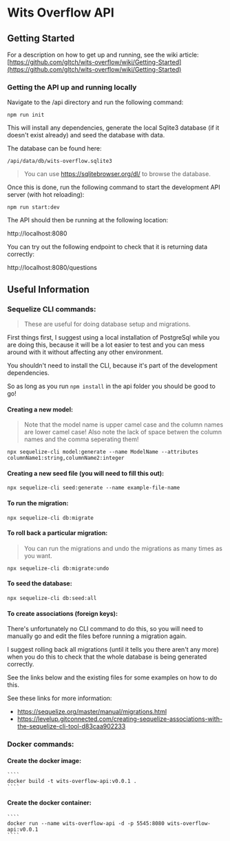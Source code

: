 # Wits Overflow API

## Getting Started

For a description on how to get up and running, see the wiki article:
[https://github.com/gltch/wits-overflow/wiki/Getting-Started](https://github.com/gltch/wits-overflow/wiki/Getting-Started)


### Getting the API up and running locally

Navigate to the /api directory and run the following command:

````
npm run init
````

This will install any dependencies, generate the local Sqlite3 database 
(if it doesn't exist already) and seed the database with data.

The database can be found here:

````
/api/data/db/wits-overflow.sqlite3
````
> You can use https://sqlitebrowser.org/dl/ to browse the database.

Once this is done, run the following command to start the development 
API server (with hot reloading):

````
npm run start:dev
````

The API should then be running at the following location:

http://localhost:8080

You can try out the following endpoint to check that it is returning
data correctly:

http://localhost:8080/questions


## Useful Information

### Sequelize CLI commands:

> These are useful for doing database setup and migrations.

First things first, I suggest using a local installation of PostgreSql while
you are doing this, because it will be a lot easier to test and you can mess
around with it without affecting any other environment.

You shouldn't need to install the CLI, because it's part of the development
dependencies.

So as long as you run ``npm install`` in the api folder you should be good 
to go!

#### Creating a new model:

> Note that the model name is upper camel case and the column names are lower camel case! Also note the lack of space betwen the column names and the comma seperating them!

   ````
   npx sequelize-cli model:generate --name ModelName --attributes columnName1:string,columnName2:integer
   ````

#### Creating a new seed file (you will need to fill this out):

````
npx sequelize-cli seed:generate --name example-file-name
````

#### To run the migration:

````
npx sequelize-cli db:migrate
````

#### To roll back a particular migration:

> You can run the migrations and undo the migrations as many times as you want.

````
npx sequelize-cli db:migrate:undo
````

#### To seed the database:

````
npx sequelize-cli db:seed:all
````

#### To create associations (foreign keys):

There's unfortunately no CLI command to do this,
so you will need to manually go and edit the files before running a migration 
again.

I suggest rolling back all migrations (until it tells you there aren't any more) 
when you do this to check that the whole database is being generated correctly.

See the links below and the existing files for some examples on how to do this.

See these links for more information:

- https://sequelize.org/master/manual/migrations.html
- https://levelup.gitconnected.com/creating-sequelize-associations-with-the-sequelize-cli-tool-d83caa902233


### Docker commands:

#### Create the docker image: 

    ````
    docker build -t wits-overflow-api:v0.0.1 .
    ````

#### Create the docker container: 

    ````
    docker run --name wits-overflow-api -d -p 5545:8080 wits-overflow-api:v0.0.1
    ````